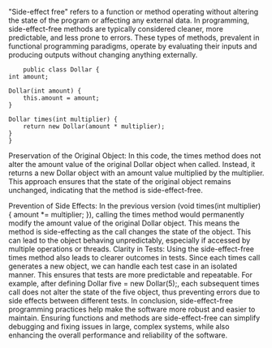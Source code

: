 "Side-effect free" refers to a function or method operating 
without altering the state of the program or affecting any external data. 
In programming, side-effect-free methods are typically considered cleaner, more predictable, 
and less prone to errors. These types of methods, prevalent in functional programming paradigms, 
operate by evaluating their inputs and producing outputs without changing anything externally.

        public class Dollar {
    int amount;

    Dollar(int amount) {
        this.amount = amount;
    }

    Dollar times(int multiplier) {
        return new Dollar(amount * multiplier);
    }
    }

Preservation of the Original Object: 
In this code, the times method does not alter the amount value of the original Dollar object when called. 
Instead, it returns a new Dollar object with an amount value multiplied by the multiplier. 
This approach ensures that the state of the original object remains unchanged, 
indicating that the method is side-effect-free.

Prevention of Side Effects: 
In the previous version (void times(int multiplier) { amount *= multiplier; }), 
calling the times method would permanently modify the amount value of the original Dollar object. 
This means the method is side-effecting as the call changes the state of the object. 
This can lead to the object behaving unpredictably, 
especially if accessed by multiple operations or threads.
Clarity in Tests: Using the side-effect-free times method also leads to clearer outcomes in tests. 
Since each times call generates a new object, we can handle each test case in an isolated manner. 
This ensures that tests are more predictable and repeatable. 
For example, after defining Dollar five = new Dollar(5);, each subsequent times call 
does not alter the state of the five object, 
thus preventing errors due to side effects between different tests.
In conclusion, side-effect-free programming practices help make the software more robust and easier 
to maintain. 
Ensuring functions and methods are side-effect-free can simplify debugging and fixing issues 
in large, complex systems, while also enhancing the overall performance and reliability of the software.
